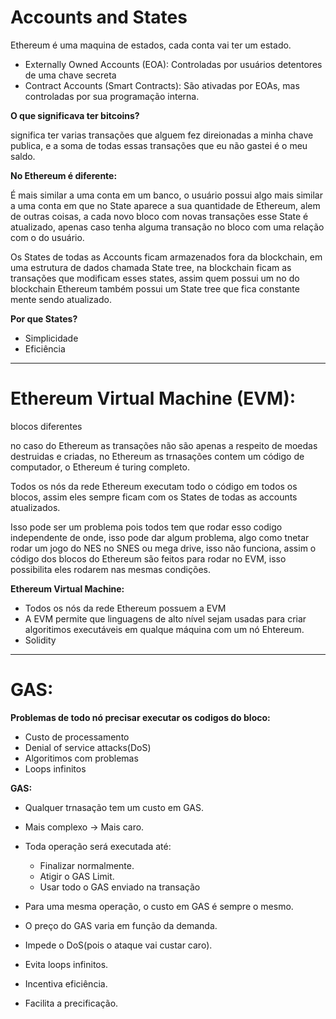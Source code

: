 # Accounts and States

Ethereum é uma maquina de estados, cada conta vai ter um estado.

- Externally Owned Accounts (EOA): Controladas por usuários detentores de uma chave secreta
- Contract Accounts (Smart Contracts): São ativadas por EOAs, mas controladas por sua programação interna.


**O que significava ter bitcoins?**

significa ter varias transações que alguem fez direionadas a minha chave publica, e a soma de todas essas transações que eu não gastei é o meu saldo.


**No Ethereum é diferente:**

É mais similar a uma conta em um banco, o usuário possui algo mais similar a uma conta em que no State aparece a sua quantidade de Ethereum, alem de outras coisas, a cada novo bloco com novas transações esse State é atualizado, apenas caso tenha alguma transação no bloco com uma relação com o do usuário.

Os States de  todas as Accounts ficam armazenados fora da blockchain, em uma estrutura de dados chamada State tree, na blockchain ficam as transações que modificam esses states, assim quem possui um no do blockchain Ethereum também possui um State tree que fica constante mente sendo atualizado.


**Por que States?**

- Simplicidade
- Eficiência

---

# Ethereum Virtual Machine (EVM):

blocos diferentes

no caso do Ethereum as transações não são apenas a respeito de moedas destruidas e criadas, no Ethereum as trnasações contem um código de computador, o Ethereum é turing completo.

Todos os nós da rede Ethereum executam todo o código em todos os blocos, assim eles sempre ficam com os States de todas as accounts atualizados.

Isso pode ser um problema pois todos tem que rodar esso codigo independente de onde, isso pode dar algum problema, algo como tnetar rodar um jogo do NES no SNES ou mega drive, isso não funciona, assim o código dos blocos do Ethereum são feitos para rodar no EVM, isso possibilita eles rodarem nas mesmas condições.

**Ethereum Virtual Machine:**

- Todos os nós da rede Ethereum possuem a EVM
- A EVM permite que linguagens de alto nível sejam usadas para criar algoritimos executáveis em qualque máquina com um nó Ehtereum.
- Solidity

---

# GAS:

**Problemas de todo nó precisar executar os codigos do bloco:**

- Custo de processamento
- Denial of service attacks(DoS)
- Algoritimos com problemas
- Loops infinitos

**GAS:**

- Qualquer trnasação tem um custo em GAS.
- Mais complexo -> Mais caro.
- Toda operação será executada até:
  - Finalizar normalmente.
  - Atigir o GAS Limit.
  - Usar todo o GAS enviado na transação
-  Para uma mesma operação, o custo em GAS é sempre o mesmo.
-  O preço do GAS varia em função da demanda.


- Impede o DoS(pois o ataque vai custar caro).
- Evita loops infinitos.
- Incentiva eficiência.
- Facilita a precificação.